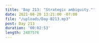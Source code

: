 ```yaml
---
title: 'Day 213: "Strategic ambiguity."'
date: 2021-08-20 13:21:00 -07:00
file: "/uploads/Day-B213.mp3"
post: Day 213
duration: '00:02:53'
length: 2407576
---
```


